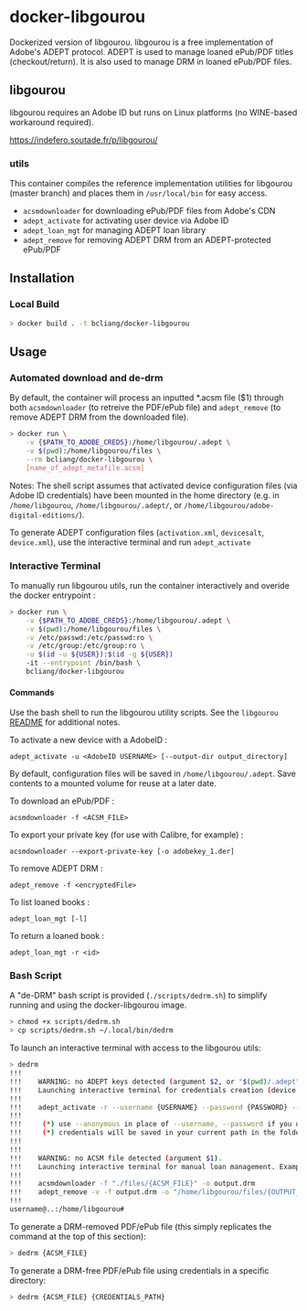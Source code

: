 # docker-libgourou

Dockerized version of libgourou. libgourou is a free implementation of Adobe's ADEPT protocol. ADEPT is used to manage loaned ePub/PDF titles (checkout/return). It is also used to manage DRM in loaned ePub/PDF files. 

## libgourou

libgourou requires an Adobe ID but runs on Linux platforms (no WINE-based workaround required).

https://indefero.soutade.fr/p/libgourou/

### utils

This container compiles the reference implementation utilities for libgourou (master branch) and places them in `/usr/local/bin` for easy access. 

- `acsmdownloader` for downloading ePub/PDF files from Adobe's CDN
- `adept_activate` for activating user device via Adobe ID
- `adept_loan_mgt` for managing ADEPT loan library
- `adept_remove` for removing ADEPT DRM from an ADEPT-protected ePub/PDF

## Installation

### Local Build

```bash
> docker build . -t bcliang/docker-libgourou
```

## Usage

### Automated download and de-drm

By default, the container will process an inputted *.acsm file ($1) through both `acsmdownloader` (to retreive the PDF/ePub file) and `adept_remove` (to remove ADEPT DRM from the downloaded file). 

```bash
> docker run \
    -v {$PATH_TO_ADOBE_CREDS}:/home/libgourou/.adept \
    -v $(pwd):/home/libgourou/files \
    --rm bcliang/docker-libgourou \
    [name_of_adept_metafile.acsm]
```

Notes: The shell script assumes that activated device configuration files (via Adobe ID credentials) have been mounted in the home directory (e.g. in `/home/libgourou`, `/home/libgourou/.adept/`, or `/home/libgourou/adobe-digital-editions/`). 

To generate ADEPT configuration files (`activation.xml`, `devicesalt`, `device.xml`), use the interactive terminal and run `adept_activate`

### Interactive Terminal

To manually run libgourou utils, run the container interactively and overide the docker entrypoint :
```bash
> docker run \
    -v {$PATH_TO_ADOBE_CREDS}:/home/libgourou/.adept \
    -v $(pwd):/home/libgourou/files \
    -v /etc/passwd:/etc/passwd:ro \
    -v /etc/group:/etc/group:ro \
    -u $(id -u ${USER}):$(id -g ${USER})
    -it --entrypoint /bin/bash \
    bcliang/docker-libgourou
```

#### Commands

Use the bash shell to run the libgourou utility scripts. See the `libgourou` [README](https://indefero.soutade.fr/p/libgourou/source/tree/master/README.md) for additional notes.

To activate a new device with a AdobeID :
```
adept_activate -u <AdobeID USERNAME> [--output-dir output_directory]
```
By default, configuration files will be saved in `/home/libgourou/.adept`. Save contents to a mounted volume for reuse at a later date.

To download an ePub/PDF :
```
acsmdownloader -f <ACSM_FILE>
```
To export your private key (for use with Calibre, for example) :
```
acsmdownloader --export-private-key [-o adobekey_1.der]
```
To remove ADEPT DRM :
```
adept_remove -f <encryptedFile>
```
To list loaned books :
```
adept_loan_mgt [-l]
```
To return a loaned book :
```
adept_loan_mgt -r <id>
```

### Bash Script

A "de-DRM" bash script is provided (`./scripts/dedrm.sh`) to simplify running and using the docker-libgourou image.

```bash
> chmod +x scripts/dedrm.sh
> cp scripts/dedrm.sh ~/.local/bin/dedrm
```

To launch an interactive terminal with access to the libgourou utils:
```bash
> dedrm
!!!
!!!    WARNING: no ADEPT keys detected (argument $2, or "$(pwd)/.adept").
!!!    Launching interactive terminal for credentials creation (device activation). Run this:
!!!
!!!    adept_activate -r --username {USERNAME} --password {PASSWORD} --output-dir files/.adept
!!!
!!!     (*) use --anonymous in place of --username, --password if you do not have an ADE account.
!!!     (*) credentials will be saved in your current path in the folder "$(pwd)/.adept"
!!!
!!!
!!!    WARNING: no ACSM file detected (argument $1).
!!!    Launching interactive terminal for manual loan management. Example commands below:
!!!
!!!    acsmdownloader -f "./files/{ACSM_FILE}" -o output.drm
!!!    adept_remove -v -f output.drm -o "/home/libgourou/files/{OUTPUT_FILE}"
!!!
username@..:/home/libgourou# 
```

To generate a DRM-removed PDF/ePub file (this simply replicates the command at the top of this section):
```bash
> dedrm {ACSM_FILE}
```

To generate a DRM-free PDF/ePub file using credentials in a specific directory:
```bash
> dedrm {ACSM_FILE} {CREDENTIALS_PATH}
```